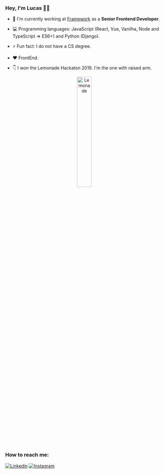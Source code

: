 ### Hey, I'm Lucas 👋🏼

- 🔭   I'm currently working at [Framework](https://frwk.com.br/) as a **Senior Frontend Developer**.
- 💻   Programming languages: JavaScript (React, Vue, Vanilha, Node and TypeScript => ES6+) and Python (Django).
- ⚡   Fun fact: I do not have a CS degree.
- ❤️   FrontEnd.

- 👇   I won the Lemonade Hackaton 2019. I'm the one with raised arm. 

<center>
  <a href="https://imgbb.com/"><img src="https://i.ibb.co/3FGf4kK/Lemonade.png" alt="Lemonade" border="0" align="center" width="30%" padding="15px!important"></a>
</center>

### How to reach me:

[![Linkedin](https://img.shields.io/badge/-LinkedIn-blue?style=flat-square&logo=Linkedin&logoColor=white)](https://www.linkedin.com/in/lucasporto21/)
[![Instagram](https://img.shields.io/badge/-Instagram-blue?style=flat-square&logo=Instagram&logoColor=white)](https://www.instagram.com/lucasfeed/)

